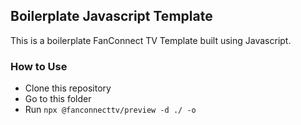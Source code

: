 ## Boilerplate Javascript Template

This is a boilerplate FanConnect TV Template built using Javascript.

### How to Use

- Clone this repository
- Go to this folder
- Run `npx @fanconnecttv/preview -d ./ -o`
